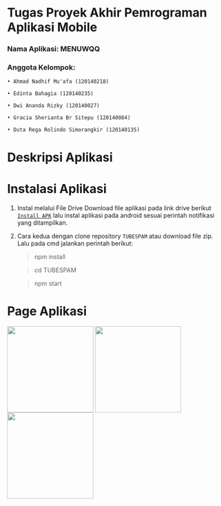 # Tugas Proyek Akhir Pemrograman Aplikasi Mobile
### Nama Aplikasi: MENUWQQ
### Anggota Kelompok:
  `• Ahmad Nadhif Mu'afa (120140218)`
  
  `• Edinta Bahagia (120140235)`
  
  `• Dwi Ananda Rizky (120140027)`
  
  `• Gracia Sherianta Br Sitepu (120140084)`

  `• Duta Rega Rolindo Simorangkir (120140135)`


# Deskripsi Aplikasi


# Instalasi Aplikasi
 1. Instal melalui File Drive
 Download file aplikasi pada link drive berikut [`Install APK`](https://drive.google.com/drive/folders/1onxPgGCwjeOXag3Bt8zvR-d7KUtbsP0H?usp=sharing) lalu instal aplikasi pada android sesuai perintah notifikasi yang ditampilkan.

 2. Cara kedua dengan clone repository `TUBESPAM` atau download file zip. Lalu pada cmd jalankan perintah berikut:

    > npm install

    > cd TUBESPAM

    > npm start

# Page Aplikasi 

  <img src="" align="center" width="200px">  <img src="" align="center" width="200px">  <img src="" align="center" width="200px">

